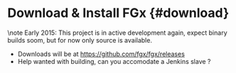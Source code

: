 Download & Install FGx   {#download}
=======================

\note  Early 2015: This project is in active development again, expect binary builds soom, but for now only source is available.


* Downloads will be at https://github.com/fgx/fgx/releases
* Help wanted with building, can you accomodate a Jenkins slave ?







